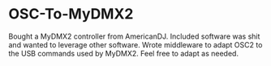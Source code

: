 # OSC-To-MyDMX2

Bought a MyDMX2 controller from AmericanDJ. Included software was shit and wanted to leverage other software. Wrote middleware to adapt OSC2 to the USB commands used by MyDMX2. Feel free to adapt as needed. 
